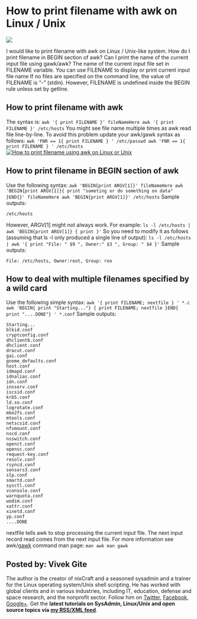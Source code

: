 How to print filename with awk on Linux / Unix
==============================================

[![](https://www.cyberciti.biz/media/new/category/old/unix-logo.gif)](www.cyberciti.biz//www.cyberciti.biz/faq/category/unix/ "See all UNIX related articles/faq")

I would like to print filename with awk on Linux / Unix-like system. How do I print filename in BEGIN section of awk? Can I print the name of the current input file using gawk/awk? The name of the current input file set in FILENAME variable. You can use FILENAME to display or print current input file name If no files are specified on the command line, the value of FILENAME is “-” (stdin). However, FILENAME is undefined inside the BEGIN rule unless set by getline.

How to print filename with awk
------------------------------

The syntax is: `awk '{ print FILENAME }' fileNameHere awk '{ print FILENAME }' /etc/hosts` You might see file name multiple times as awk read file line-by-line. To avoid this problem update your awk/gawk syntax as follows: `awk 'FNR == 1{ print FILENAME } ' /etc/passwd awk 'FNR == 1{ print FILENAME } ' /etc/hosts` [![How to print filename using awk on Linux or Unix](https://www.cyberciti.biz/media/new/faq/2018/02/How-to-print-filename-using-awk-on-Linux-or-Unix.jpg)](https://www.cyberciti.biz/media/new/faq/2018/02/How-to-print-filename-using-awk-on-Linux-or-Unix.jpg)

How to print filename in BEGIN section of awk
---------------------------------------------

Use the following syntax: `awk 'BEGIN{print ARGV[1]}' fileNameHere awk 'BEGIN{print ARGV[1]}{ print "someting or do something on data" }END{}' fileNameHere awk 'BEGIN{print ARGV[1]}' /etc/hosts` Sample outputs:

```
/etc/hosts
```

However, ARGV\[1\] might not always work. For example: `ls -l /etc/hosts | awk 'BEGIN{print ARGV[1]} { print }'` So you need to modify it as follows (assuming that ls -l only produced a single line of output): `ls -l /etc/hosts | awk '{ print "File: " $9 ", Owner:" $3 ", Group: " $4 }'` Sample outputs:

```
File: /etc/hosts, Owner:root, Group: roo
```

How to deal with multiple filenames specified by a wild card
------------------------------------------------------------

Use the following simple syntax: `awk '{ print FILENAME; nextfile } ' *.c awk 'BEGIN{ print "Starting..."} { print FILENAME; nextfile }END{ print "....DONE"} ' *.conf` Sample outputs:

```
Starting...
blkid.conf
cryptconfig.conf
dhclient6.conf
dhclient.conf
dracut.conf
gai.conf
gnome_defaults.conf
host.conf
idmapd.conf
idnalias.conf
idn.conf
insserv.conf
iscsid.conf
krb5.conf
ld.so.conf
logrotate.conf
mke2fs.conf
mtools.conf
netscsid.conf
nfsmount.conf
nscd.conf
nsswitch.conf
openct.conf
opensc.conf
request-key.conf
resolv.conf
rsyncd.conf
sensors3.conf
slp.conf
smartd.conf
sysctl.conf
vconsole.conf
warnquota.conf
wodim.conf
xattr.conf
xinetd.conf
yp.conf
....DONE

```

nextfile tells awk to stop processing the current input file. The next input record read comes from the next input file. For more information see awk/[gawk](https://www.gnu.org/software/gawk/manual/) command man page: `man awk man gawk`

Posted by: Vivek Gite
---------------------

The author is the creator of nixCraft and a seasoned sysadmin and a trainer for the Linux operating system/Unix shell scripting. He has worked with global clients and in various industries, including IT, education, defense and space research, and the nonprofit sector. Follow him on [Twitter](https://twitter.com/nixcraft), [Facebook](https://facebook.com/nixcraft), [Google+](https://plus.google.com/+CybercitiBiz). Get the **latest tutorials on SysAdmin, Linux/Unix and open source topics via [my RSS/XML feed](https://www.cyberciti.biz/atom/atom.xml)**.